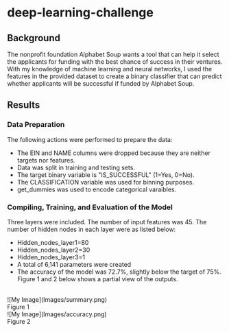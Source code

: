 # deep-learning-challenge
## Background
The nonprofit foundation Alphabet Soup wants a tool that can help it select the applicants for funding with the best chance of success in their ventures. With my knowledge of machine learning and neural networks, I used the features in the provided dataset to create a binary classifier that can predict whether applicants will be successful if funded by Alphabet Soup.
## Results
### Data Preparation
The following actions were performed to prepare the data:
- The EIN and NAME columns were dropped because they are neither targets nor features.
- Data was split in training and testing sets.
- The target binary variable is "IS_SUCCESSFUL" (1=Yes, 0=No).
- The CLASSIFICATION variable was used for binning purposes.
- get_dummies was used to encode categorical varaibles.
### Compiling, Training, and Evaluation of the Model
Three layers were included. The number of input features was 45. The number of hidden nodes in each layer were as listed below:
- Hidden_nodes_layer1=80
- Hidden_nodes_layer2=30
- Hidden_nodes_layer3=1
- A total of 6,141 parameters were created 
- The accuracy of the model was 72.7%, slightly below the target of 75%.
Figure 1 and 2 below shows a partial view of the outputs.
<br>
![My Image](Images/summary.png)
<br>
Figure 1
<br>
![My Image](Images/accuracy.png)
<br>
Figure 2
